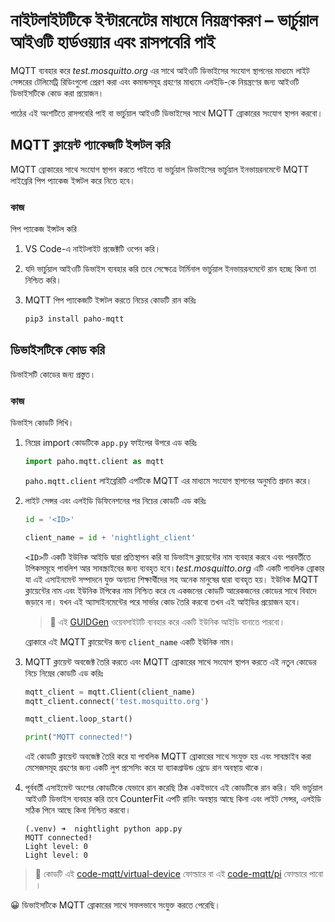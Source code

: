 # নাইটলাইটটিকে ইন্টারনেটের মাধ্যমে নিয়ন্ত্রণকরণ – ভার্চুয়াল আইওটি হার্ডওয়্যার এবং রাসপবেরি পাই

MQTT ব্যবহার করে *test.mosquitto.org* এর সাথে আইওটি ডিভাইসের সংযোগ স্থাপনের মাধ্যমে লাইট সেন্সরের টেলিমেট্রি রিডিংগুলো প্রেরণ করা এবং কমান্ডসমূহ গ্রহণের মাধ্যমে এলইডি-কে নিয়ন্ত্রণের জন্য আইওটি ডিভাইসটিকে কোড করা প্রয়োজন।

পাঠের এই অংশটিতে রাসপবেরি পাই বা ভার্চুয়াল আইওটি ডিভাইসের সাথে MQTT ব্রোকারের সংযোগ স্থাপন করবো। 

## MQTT ক্লায়েন্ট প্যাকেজটি ইন্সটল করি 

MQTT ব্রোকারের সাথে সংযোগ স্থাপন করতে পাইতে বা ভার্চুয়াল ডিভাইসের ভার্চুয়াল ইনভায়রনমেন্টে MQTT লাইব্রেরি পিপ প্যাকেজ ইন্সটল করে নিতে হবে। 

### কাজ

পিপ প্যাকেজ ইন্সটল করি 

1. VS Code-এ নাইটলাইট প্রজেক্টটি ওপেন করি।

1. যদি ভার্চুয়াল আইওটি ডিভাইস ব্যবহার করি তবে সেক্ষেত্রে টার্মিনাল ভার্চুয়াল ইনভায়রনমেন্টে রান হচ্ছে কিনা তা নিশ্চিত করি।

1. MQTT পিপ প্যাকেজটি ইন্সটল করতে নিচের কোডটি রান করিঃ

    ```sh
    pip3 install paho-mqtt
    ```

## ডিভাইসটিকে কোড করি

ডিভাইসটি কোডের জন্য প্রস্তুত।

### কাজ

ডিভাইস কোডটি লিখি।

1. নিম্নের import কোডটিকে `app.py` ফাইলের উপরে এড করিঃ

    ```python
    import paho.mqtt.client as mqtt
    ```

    `paho.mqtt.client` লাইব্রেরিটি এপটিকে MQTT এর মাধ্যমে সংযোগ স্থাপনের অনুমতি প্রদান করে।

1. লাইট সেন্সর এবং এলইডি ডিফিনেশনের পর নিচের কোডটি এড করিঃ

    ```python
    id = '<ID>'

    client_name = id + 'nightlight_client'
    ```

   `<ID>`টি একটি ইউনিক আইডি দ্বারা প্রতিস্থাপন করি যা ডিভাইস ক্লায়েন্টের নাম ব্যবহার করবে এবং পরবর্তীতে টপিকসমূহে পাবলিশ আর সাবস্ক্রাইবের জন্য ব্যবহৃত হবে।*test.mosquitto.org* এটি একটি পাবলিক ব্রোকার যা এই এসাইনমেন্ট সম্পাদনে যুক্ত অন্যান্য শিক্ষার্থীদের সহ অনেক মানুষের দ্বারা ব্যবহৃত হয়। ইউনিক MQTT ক্লায়েন্টের নাম এবং ইউনিক টপিকের নাম নিশ্চিত করে যে একজনের কোডটি আরেকজনের কোডের সাথে বিবাদে জড়াবে না। যখন এই অ্যাসাইনমেন্টের পরে সার্ভার কোড তৈরি করবো তখন এই আইডির প্রয়োজন হবে।

    > 💁 এই [GUIDGen](https://www.guidgen.com) ওয়েবসাইটটি ব্যবহার করে একটি ইউনিক আইডি বানাতে পারবো।

    ব্রোকারে এই MQTT ক্লায়েন্টের জন্য `client_name` একটি ইউনিক নাম।

1. MQTT ক্লায়েন্ট অবজেক্ট তৈরি করতে এবং MQTT ব্রোকারের সাথে সংযোগ স্থাপন করতে এই নতুন কোডের নিচে নিম্নের কোডটি এড করিঃ

    ```python
    mqtt_client = mqtt.Client(client_name)
    mqtt_client.connect('test.mosquitto.org')
    
    mqtt_client.loop_start()

    print("MQTT connected!")
    ```

    এই কোডটি ক্লায়েন্ট অবজেক্ট তৈরি করে যা পাবলিক MQTT ব্রোকারের সাথে সংযুক্ত হয় এবং সাবস্ক্রাইব করা মেসেজসমূহ গ্রহণের জন্য একটি লুপ প্রসেসিং করে যা ব্যাকগ্রাউন্ড থ্রেডে রান অবস্থায় থাকে।

1. পূর্ববর্তী এসাইমেন্ট অংশের কোডটিকে যেভাবে রান করেছি ঠিক একইভাবে এই কোডটিকে রান করি। যদি ভার্চুয়াল আইওটি ডিভাইস ব্যবহার করি তবে CounterFit এপটি রানিং অবস্থায় আছে কিনা এবং লাইট সেন্সর, এলইডি সঠিক পিনে আছে কিনা নিশ্চিত করবো।

    ```output
    (.venv) ➜  nightlight python app.py 
    MQTT connected!
    Light level: 0
    Light level: 0
    ```

> 💁 কোডটি এই [code-mqtt/virtual-device](code-mqtt/virtual-device) ফোল্ডারে বা এই [code-mqtt/pi](code-mqtt/pi) ফোল্ডারে পাবো ।

😀 ডিভাইসটিকে MQTT ব্রোকারের সাথে সফলভাবে সংযুক্ত করতে পেরেছি।
